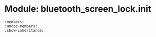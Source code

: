 # Module: bluetooth_screen_lock.__init__

```{automodule} bluetooth_screen_lock
:members:
:undoc-members:
:show-inheritance:
```
